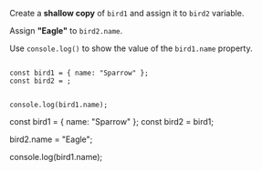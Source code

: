Create a **shallow copy** of `bird1`
and
assign it to `bird2` variable.

Assign **"Eagle"** to `bird2.name`.

Use `console.log()` to
show the value of the `bird1.name` property.

<codeblock type="exercise" language="javascript" testMode="fixedInput">
<code>
const bird1 = { name: "Sparrow" };
const bird2 = ;

console.log(bird1.name);
</code>

<solution>
const bird1 = { name: "Sparrow" };
const bird2 = bird1;

bird2.name = "Eagle";

console.log(bird1.name);
</solution>
</codeblock>